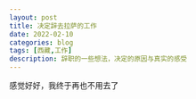 ```yaml
---
layout: post
title: 决定辞去拉萨的工作
date: 2022-02-10
categories: blog
tags: [西藏,工作]
description: 辞职的一些想法，决定的原因与真实的感受
---
```


感觉好好，我终于再也不用去了



<div id="disqus_thread"></div>
<script>

(function() {
var d = document, s = d.createElement('script');
s.src = 'https://huiweishijie.disqus.com/embed.js';
s.setAttribute('data-timestamp', +new Date());
(d.head || d.body).appendChild(s);
})();
</script>
